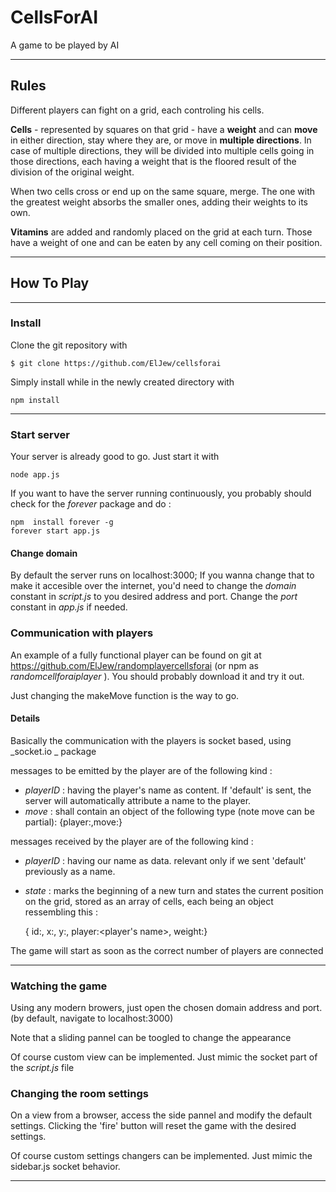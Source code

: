 # CellsForAI

A game to be played by AI

-----------------------------

## Rules

Different players can fight on a grid, each controling his cells.

**Cells** - represented by squares on that grid - have a **weight** and can **move** in either direction,  stay where they are, or move in **multiple directions**. In case of multiple directions, they will be divided into multiple cells going in those directions, each having a weight that is the floored result of the division of the original weight.

When two cells cross or end up on the same square, merge. The one with the greatest weight absorbs the smaller ones, adding their weights to its own.

**Vitamins** are added and randomly placed on the grid at each turn. Those have a weight of one and can be eaten by any cell coming on their position.

---------------------------

## How To Play

----------------------------


### Install

Clone the git repository with

		

	$ git clone https://github.com/ElJew/cellsforai


Simply install while in the newly created directory with 

	npm install

----------------------------


### Start server

Your server is already good to go. Just start it with 

	node app.js

If you want to have the server running continuously, you probably should check for the _forever_ package and do :

	npm  install forever -g
	forever start app.js

#### Change domain

By default the server runs on localhost:3000; If you wanna change that to make it accesible over the internet, you'd need to change the _domain_ constant in _script.js_ to you desired address and port. Change the _port_ constant in _app.js_ if needed.

### Communication with players

An example of a fully functional player can be found on git at https://github.com/ElJew/randomplayercellsforai (or npm as _randomcellforaiplayer_ ). You should probably download it and try it out.


Just changing the makeMove function is the way to go.

#### Details

Basically the communication with the players is socket based, using _socket.io _ package

messages to be emitted by the player are of the following kind :

+ _playerID_ : having the player's name as content. If 'default' is sent, the server will automatically attribute a name to the player.
+ _move_ : shall contain an object of the following type (note move can be partial):
		{player:<playername>,move:<moveArray>}

messages received by the player are of the following kind :

+ _playerID_ : having our name as data. relevant only if we sent 'default' previously as a name.
+ _state_ : marks the beginning of a new turn and states the current position on the grid, stored as an array of cells, each being an object ressembling this :

	{	id:<id>,
		x:<x>,
		y:<y>,
		player:<player's name>,
		weight:<weight>}


The game will start as soon as the correct number of players are connected


----------------------------


### Watching the game

Using any modern browers, just open the chosen domain address and port. (by default, navigate to localhost:3000)

Note that a sliding pannel can be toogled to change the appearance

Of course custom view can be implemented. Just mimic the socket part of the _script.js_ file

### Changing the room settings

On a view from a browser, access the side pannel and modify the default settings. Clicking the 'fire' button will reset the game with the desired settings.

Of course custom settings changers can be implemented. Just mimic the sidebar.js socket behavior.


----------------------------






